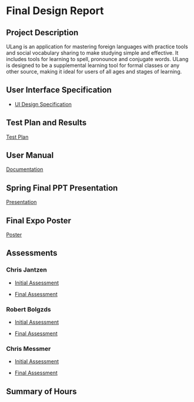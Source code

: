# Final Design Report

## Project Description

ULang is an application for mastering foreign languages with practice tools and social vocabulary sharing to make studying simple and effective. It includes tools for learning to spell, pronounce and conjugate words. ULang is designed to be a supplemental learning tool for formal classes or any other source, making it ideal for users of all ages and stages of learning.

## User Interface Specification

* [UI Design Specification](./Assignments/UlangUIDesignSpec.pdf)

## Test Plan and Results

[Test Plan](./Assignments/TestPlan.pdf)
<!-- TODO results -->

## User Manual

[Documentation](./Assignments/UserDocumentation/README.md)

## Spring Final PPT Presentation

[Presentation](https://docs.google.com/presentation/d/1ebwoC6WwzZYu7BoFigz9yEcMvEkoIs-Nefj_lccgEEE/edit?usp=sharing)

## Final Expo Poster

[Poster](./Assignments/Poster/ULangPoster.png)

## Assessments

### Chris Jantzen

* [Initial Assessment](./Assignments/chrisjantzen/chrisJantzenIndividualAssessment.pdf)

* [Final Assessment](./Assignments/chrisjantzen/chrisjantzen_final_self_assessment.pdf)

### Robert Bolgzds

* [Initial Assessment](./Assignments/robertbolgzds/robertbolgzds_IndividualAssessment.pdf)

* [Final Assessment](./Assignments/robertbolgzds/robertbolgzds_final_self_assessment.pdf)

### Chris Messmer

* [Initial Assessment](./Assignments/chrismessmer/MessmerIndividualCapstoneAssesment.pdf)

* [Final Assessment](./Assignments/chrismessmer/MessmerSelfAssessment.pdf)

## Summary of Hours

<!-- TODO -->
